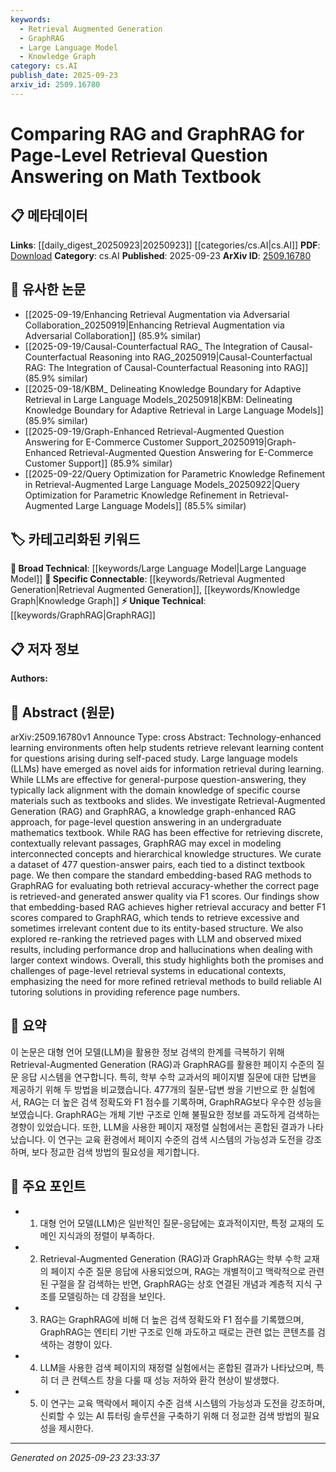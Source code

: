 ```yaml
---
keywords:
  - Retrieval Augmented Generation
  - GraphRAG
  - Large Language Model
  - Knowledge Graph
category: cs.AI
publish_date: 2025-09-23
arxiv_id: 2509.16780
---
```


<!-- KEYWORD_LINKING_METADATA:
{
  "processed_timestamp": "2025-09-23T23:33:37.926530",
  "vocabulary_version": "1.0",
  "selected_keywords": [
    "Retrieval Augmented Generation",
    "GraphRAG",
    "Large Language Model",
    "Knowledge Graph"
  ],
  "rejected_keywords": [],
  "similarity_scores": {
    "Retrieval Augmented Generation": 0.85,
    "GraphRAG": 0.78,
    "Large Language Model": 0.7,
    "Knowledge Graph": 0.8
  },
  "extraction_method": "AI_prompt_based",
  "budget_applied": true,
  "candidates_json": {
    "candidates": [
      {
        "surface": "RAG",
        "canonical": "Retrieval Augmented Generation",
        "aliases": [
          "RAG"
        ],
        "category": "specific_connectable",
        "rationale": "RAG is central to the study, offering a direct link to retrieval-augmented generation techniques.",
        "novelty_score": 0.55,
        "connectivity_score": 0.88,
        "specificity_score": 0.82,
        "link_intent_score": 0.85
      },
      {
        "surface": "GraphRAG",
        "canonical": "GraphRAG",
        "aliases": [
          "Graph-based RAG"
        ],
        "category": "unique_technical",
        "rationale": "GraphRAG represents a novel approach integrating knowledge graphs with RAG, crucial for understanding the paper's methodology.",
        "novelty_score": 0.75,
        "connectivity_score": 0.7,
        "specificity_score": 0.8,
        "link_intent_score": 0.78
      },
      {
        "surface": "Large Language Models",
        "canonical": "Large Language Model",
        "aliases": [
          "LLM",
          "Large Language Models"
        ],
        "category": "broad_technical",
        "rationale": "LLMs are foundational to the study's context, linking to broader discussions on AI in education.",
        "novelty_score": 0.4,
        "connectivity_score": 0.9,
        "specificity_score": 0.6,
        "link_intent_score": 0.7
      },
      {
        "surface": "Knowledge Graph",
        "canonical": "Knowledge Graph",
        "aliases": [
          "KG"
        ],
        "category": "specific_connectable",
        "rationale": "Knowledge graphs are integral to the GraphRAG method, providing a structural link to interconnected concepts.",
        "novelty_score": 0.5,
        "connectivity_score": 0.85,
        "specificity_score": 0.75,
        "link_intent_score": 0.8
      }
    ],
    "ban_list_suggestions": [
      "Technology-enhanced learning environments",
      "self-paced study",
      "retrieval accuracy"
    ]
  },
  "decisions": [
    {
      "candidate_surface": "RAG",
      "resolved_canonical": "Retrieval Augmented Generation",
      "decision": "linked",
      "scores": {
        "novelty": 0.55,
        "connectivity": 0.88,
        "specificity": 0.82,
        "link_intent": 0.85
      }
    },
    {
      "candidate_surface": "GraphRAG",
      "resolved_canonical": "GraphRAG",
      "decision": "linked",
      "scores": {
        "novelty": 0.75,
        "connectivity": 0.7,
        "specificity": 0.8,
        "link_intent": 0.78
      }
    },
    {
      "candidate_surface": "Large Language Models",
      "resolved_canonical": "Large Language Model",
      "decision": "linked",
      "scores": {
        "novelty": 0.4,
        "connectivity": 0.9,
        "specificity": 0.6,
        "link_intent": 0.7
      }
    },
    {
      "candidate_surface": "Knowledge Graph",
      "resolved_canonical": "Knowledge Graph",
      "decision": "linked",
      "scores": {
        "novelty": 0.5,
        "connectivity": 0.85,
        "specificity": 0.75,
        "link_intent": 0.8
      }
    }
  ]
}
-->

# Comparing RAG and GraphRAG for Page-Level Retrieval Question Answering on Math Textbook

## 📋 메타데이터

**Links**: [[daily_digest_20250923|20250923]] [[categories/cs.AI|cs.AI]]
**PDF**: [Download](https://arxiv.org/pdf/2509.16780.pdf)
**Category**: cs.AI
**Published**: 2025-09-23
**ArXiv ID**: [2509.16780](https://arxiv.org/abs/2509.16780)

## 🔗 유사한 논문
- [[2025-09-19/Enhancing Retrieval Augmentation via Adversarial Collaboration_20250919|Enhancing Retrieval Augmentation via Adversarial Collaboration]] (85.9% similar)
- [[2025-09-19/Causal-Counterfactual RAG_ The Integration of Causal-Counterfactual Reasoning into RAG_20250919|Causal-Counterfactual RAG: The Integration of Causal-Counterfactual Reasoning into RAG]] (85.9% similar)
- [[2025-09-18/KBM_ Delineating Knowledge Boundary for Adaptive Retrieval in Large Language Models_20250918|KBM: Delineating Knowledge Boundary for Adaptive Retrieval in Large Language Models]] (85.9% similar)
- [[2025-09-19/Graph-Enhanced Retrieval-Augmented Question Answering for E-Commerce Customer Support_20250919|Graph-Enhanced Retrieval-Augmented Question Answering for E-Commerce Customer Support]] (85.9% similar)
- [[2025-09-22/Query Optimization for Parametric Knowledge Refinement in Retrieval-Augmented Large Language Models_20250922|Query Optimization for Parametric Knowledge Refinement in Retrieval-Augmented Large Language Models]] (85.5% similar)

## 🏷️ 카테고리화된 키워드
**🧠 Broad Technical**: [[keywords/Large Language Model|Large Language Model]]
**🔗 Specific Connectable**: [[keywords/Retrieval Augmented Generation|Retrieval Augmented Generation]], [[keywords/Knowledge Graph|Knowledge Graph]]
**⚡ Unique Technical**: [[keywords/GraphRAG|GraphRAG]]

## 📋 저자 정보

**Authors:** 

## 📄 Abstract (원문)

arXiv:2509.16780v1 Announce Type: cross 
Abstract: Technology-enhanced learning environments often help students retrieve relevant learning content for questions arising during self-paced study. Large language models (LLMs) have emerged as novel aids for information retrieval during learning. While LLMs are effective for general-purpose question-answering, they typically lack alignment with the domain knowledge of specific course materials such as textbooks and slides. We investigate Retrieval-Augmented Generation (RAG) and GraphRAG, a knowledge graph-enhanced RAG approach, for page-level question answering in an undergraduate mathematics textbook. While RAG has been effective for retrieving discrete, contextually relevant passages, GraphRAG may excel in modeling interconnected concepts and hierarchical knowledge structures. We curate a dataset of 477 question-answer pairs, each tied to a distinct textbook page. We then compare the standard embedding-based RAG methods to GraphRAG for evaluating both retrieval accuracy-whether the correct page is retrieved-and generated answer quality via F1 scores. Our findings show that embedding-based RAG achieves higher retrieval accuracy and better F1 scores compared to GraphRAG, which tends to retrieve excessive and sometimes irrelevant content due to its entity-based structure. We also explored re-ranking the retrieved pages with LLM and observed mixed results, including performance drop and hallucinations when dealing with larger context windows. Overall, this study highlights both the promises and challenges of page-level retrieval systems in educational contexts, emphasizing the need for more refined retrieval methods to build reliable AI tutoring solutions in providing reference page numbers.

## 📝 요약

이 논문은 대형 언어 모델(LLM)을 활용한 정보 검색의 한계를 극복하기 위해 Retrieval-Augmented Generation (RAG)과 GraphRAG를 활용한 페이지 수준의 질문 응답 시스템을 연구합니다. 특히, 학부 수학 교과서의 페이지별 질문에 대한 답변을 제공하기 위해 두 방법을 비교했습니다. 477개의 질문-답변 쌍을 기반으로 한 실험에서, RAG는 더 높은 검색 정확도와 F1 점수를 기록하며, GraphRAG보다 우수한 성능을 보였습니다. GraphRAG는 개체 기반 구조로 인해 불필요한 정보를 과도하게 검색하는 경향이 있었습니다. 또한, LLM을 사용한 페이지 재정렬 실험에서는 혼합된 결과가 나타났습니다. 이 연구는 교육 환경에서 페이지 수준의 검색 시스템의 가능성과 도전을 강조하며, 보다 정교한 검색 방법의 필요성을 제기합니다.

## 🎯 주요 포인트

- 1. 대형 언어 모델(LLM)은 일반적인 질문-응답에는 효과적이지만, 특정 교재의 도메인 지식과의 정렬이 부족하다.
- 2. Retrieval-Augmented Generation (RAG)과 GraphRAG는 학부 수학 교재의 페이지 수준 질문 응답에 사용되었으며, RAG는 개별적이고 맥락적으로 관련된 구절을 잘 검색하는 반면, GraphRAG는 상호 연결된 개념과 계층적 지식 구조를 모델링하는 데 강점을 보인다.
- 3. RAG는 GraphRAG에 비해 더 높은 검색 정확도와 F1 점수를 기록했으며, GraphRAG는 엔티티 기반 구조로 인해 과도하고 때로는 관련 없는 콘텐츠를 검색하는 경향이 있다.
- 4. LLM을 사용한 검색 페이지의 재정렬 실험에서는 혼합된 결과가 나타났으며, 특히 더 큰 컨텍스트 창을 다룰 때 성능 저하와 환각 현상이 발생했다.
- 5. 이 연구는 교육 맥락에서 페이지 수준 검색 시스템의 가능성과 도전을 강조하며, 신뢰할 수 있는 AI 튜터링 솔루션을 구축하기 위해 더 정교한 검색 방법의 필요성을 제시한다.


---

*Generated on 2025-09-23 23:33:37*